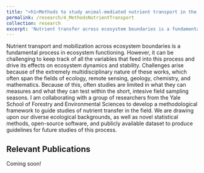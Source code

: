 ```yaml
---
title: "<h1>Methods to study animal-mediated nutrient transport in the field</h1>"
permalink: /research/4_MethodsNutrientTransport
collection: research
excerpt: 'Nutrient transfer across ecosystem boundaries is a fundamental part of ecosystem functioning. Yet, it is quite challenging to study it in the field, because of the number of variables involved and the diverse set of skills and expertise necessary. I am collaborating with researchers from Yale University to develop a framework to help future studies of this phenomenon.'
---
```


<!-- <img src="" alt="" style = "width:250px;height:400px;margin-right:15px;float:left"> -->
Nutrient transport and mobilization across ecosystem boundaries is a fundamental process in ecosystem functioning. However, it can be challenging to keep track of all the variables that feed into this process and drive its effects on ecosystem dynamics and stability. Challenges arise because of the extremely multidisciplinary nature of these works, which often span the fields of ecology, remote sensing, geology, chemistry, and mathematics. Because of this, often studies are limited in what they can measures and what they can test within the short, intesive field sampling seasons. I am collaborating with a group of researchers from the Yale School of Forestry and Environmental Sciences to develop a methodological framework to guide studies of nutrient transfer in the field. We are drawing upon our diverse ecological backgrounds, as well as novel statistical methods, open-source software, and publicly available dataset to produce guidelines for future studies of this process.

## Relevant Publications

Coming soon!
